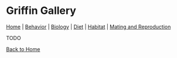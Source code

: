 # Griffin Gallery

[Home](index.md) |
[Behavior](behavior.md) |
[Biology](biology.md) |
[Diet](diet.md) |
[Habitat](habitat.md) |
[Mating and Reproduction](matingreproduction.md)

TODO

[Back to Home](index.md)
